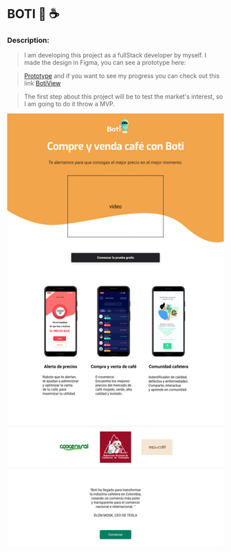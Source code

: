 # BOTI :robot: :coffee:

### Description:

>I am developing this project as a fullStack developer by myself.
>I made the design in Figma, you can see a prototype here:

>[Prototype](https://www.figma.com/proto/0GQAuDiKb6aqoWXKXXWBP9/Mobile-UI-Kit%3A-CafeBots?node-id=52%3A393&starting-point-node-id=52%3A393)
>and if you want to see my progress you can check out this link [BotiView](https://celfiew.github.io/Boti/) 


>The first step about this project will be to test the market's interest, so I am going to do it throw a MVP.


![imagenes](https://github.com/celfiew/Boti/blob/main/img/celfiew.github.io_Boti_.png)
